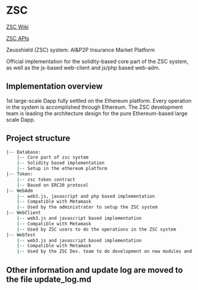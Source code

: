 # ZSC
[ZSC Wiki](https://github.com/zeus-shield/zsc/wiki)

[ZSC APIs](https://github.com/zeus-shield/zsc/wiki#zscapireference) 

Zeusshield (ZSC) system: AI&P2P Insurance Market Platform 

Official implementation for the solidity-based core part of the ZSC system, as well as the js-based web-client and js/php based web-adm.

## Implementation overview
1st large-scale Dapp fully settled on the Ethereum platform. Every operation in the system is accomplished through Ethereum. The ZSC development team is leading the architecture design for the pure Ethereum-based large scale Dapp.

## Project structure
```bash
|-- Database:  
    |-- Core part of zsc system
    |-- Solidity based implementation
    |-- Setup in the ethereum platform
|-- Token:     
    |-- zsc token contract
    |-- Based on ERC20 protocol
|-- WebAdm
    |-- web3.js, javascript and php based implementation
    |-- Compatible with Metamask 
    |-- Used by the administrator to setup the ZSC system
|-- WebClient
    |-- web3.js and javascript based implementation
    |-- Compatible with Metamask 
    |-- Used by ZSC users to do the operations in the ZSC system
|-- WebTest
    |-- web3.js and javascript based implementation
    |-- Compatible with Metamask 
    |-- Used by the ZSC Dev. team to do development on new modules and testing work
```

## Other information and update log are moved to the file update_log.md
